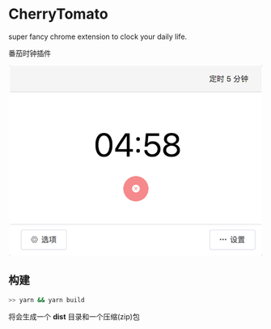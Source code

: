 # CherryTomato

super fancy chrome extension to clock your daily life.

番茄时钟插件

<p align="center">
  <img src="./docs/img/home.png" width="500px" />
</p>

## 构建

```sh
>> yarn && yarn build
```

将会生成一个 __dist__ 目录和一个压缩(zip)包
